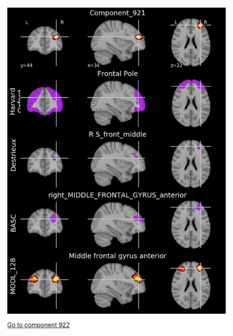 


![921](preliminary/921.jpg "Component 921")

[Go to component 922](https://parietal-inria.github.io/MODL_atlas/1024/922 "Component 922")